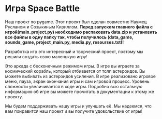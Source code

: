 # Игра Space Battle

Наш проект по pygame. Этот проект был сделан совместно Наумец Русланом и Созыкиным Кириллом.
**Перед запуском главного файла с игрой(main_project.py) необходимо распаковать data.zip и
установить все файлы в одну папку так, чтобы получилось (data_game, sounds_game,
project_main.py, media.py, resourses.txt)!**

Разработка игр это интересный и творческий проект,
поэтому мы решили создать свою маленькую игру!

Это аркада с бесконечным режимом игры. В игре вы играете за космический корабль,
который отбивается от толп астероидов. Вы можете выбивать из астероидов усиления.
В игре реализовано игровое меню, пауза, экран окончания игры и сам игровой процесс.
Уровень сложности увеличивается в ходе игры. Подробно всю остальную информацию
об игре вы можете прочитать в документации к этому же проекту.

Мы будем поддерживать нашу игры и улучшать её. Мы надеемся, что вам понравится
наш проект и вы получите удовольствие от игры!
